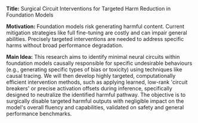 **Title:** Surgical Circuit Interventions for Targeted Harm Reduction in Foundation Models

**Motivation:** Foundation models risk generating harmful content. Current mitigation strategies like full fine-tuning are costly and can impair general abilities. Precisely targeted interventions are needed to address specific harms without broad performance degradation.

**Main Idea:** This research aims to identify minimal neural circuits within foundation models causally responsible for specific undesirable behaviours (e.g., generating specific types of bias or toxicity) using techniques like causal tracing. We will then develop highly targeted, computationally efficient intervention methods, such as applying learned, low-rank 'circuit breakers' or precise activation offsets during inference, specifically designed to neutralize the identified harmful pathway. The objective is to surgically disable targeted harmful outputs with negligible impact on the model's overall fluency and capabilities, validated on safety and general performance benchmarks.
